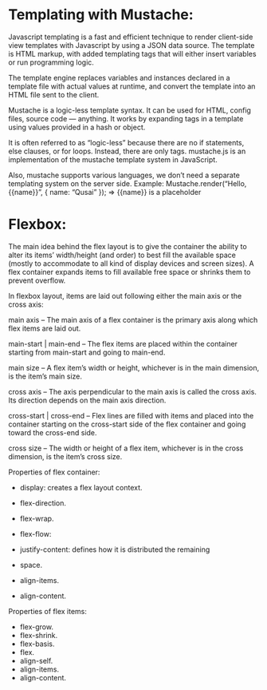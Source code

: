 # Templating with Mustache:
Javascript templating is a fast and efficient technique to render client-side view templates with Javascript by using a JSON data source. The template is HTML markup, with added templating tags that will either insert variables or run programming logic.

The template engine replaces variables and instances declared in a template file with actual values at runtime, and convert the template into an HTML file sent to the client.

Mustache is a logic-less template syntax. It can be used for HTML, config files, source code — anything. It works by expanding tags in a template using values provided in a hash or object.

It is often referred to as “logic-less” because there are no if statements, else clauses, or for loops. Instead, there are only tags. mustache.js is an implementation of the mustache template system in JavaScript.

Also, mustache supports various languages, we don’t need a separate templating system on the server side. Example: Mustache.render(“Hello, {{name}}”, { name: “Qusai” }); => {{name}} is a placeholder

# Flexbox:
The main idea behind the flex layout is to give the container the ability to alter its items’ width/height (and order) to best fill the available space (mostly to accommodate to all kind of display devices and screen sizes). A flex container expands items to fill available free space or shrinks them to prevent overflow.

In flexbox layout, items are laid out following either the main axis or the cross axis:

main axis – The main axis of a flex container is the primary axis along which flex items are laid out.

main-start | main-end – The flex items are placed within the container starting from main-start and going to main-end.

main size – A flex item’s width or height, whichever is in the main dimension, is the item’s main size.

cross axis – The axis perpendicular to the main axis is called the cross axis. Its direction depends on the main axis direction.

cross-start | cross-end – Flex lines are filled with items and placed into the container starting on the cross-start side of the flex container and going toward the cross-end side.

cross size – The width or height of a flex item, whichever is in the cross dimension, is the item’s cross size.

Properties of flex container:
- display: creates a flex layout context.

- flex-direction.

- flex-wrap.

 - flex-flow:

- justify-content: defines how it is distributed the remaining 

- space.

- align-items.

- align-content.

Properties of flex items:

- flex-grow.
- flex-shrink.
- flex-basis.
- flex.
- align-self.
- align-items.
- align-content.